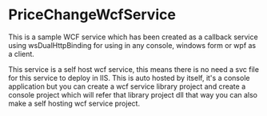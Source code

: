 # PriceChangeWcfService
This is a sample WCF service which has been created as a callback service using wsDualHttpBinding for using in any console, windows form or wpf as a client.

This service is a self host wcf service, this means there is no need a svc file for this service to deploy in IIS. This is auto hosted by itself, it's a console application but you can create a wcf service library project and create a console project which will refer that library project dll that way you can also make a self hosting wcf service project.
